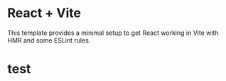 # React + Vite

This template provides a minimal setup to get React working in Vite with HMR and some ESLint rules.

# test
